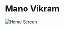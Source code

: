 # Mano Vikram

![Home Screen](https://user-images.githubusercontent.com/42974191/197217705-53a7e507-8084-4ef3-a8ef-f8b253936faf.png)
